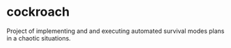 # cockroach
Project of implementing and and executing automated survival modes plans in a chaotic situations.
